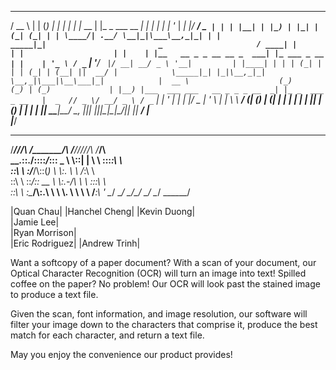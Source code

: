    ____        _   _           _
  / __ \      | | (_)         | |
 | |  | |_ __ | |_ _  ___ __ _| |
 | |  | | '_ \| __| |/ __/ _` | |
 | |__| | |_) | |_| | (_| (_| | |
  \____/| .__/ \__|_|\___\__,_|_|
        | |                                              
   _____|_|                         _                    
  / ____| |                        | |                   
 | |    | |__   __ _ _ __ __ _  ___| |_ ___ _ __         
 | |    | '_ \ / _` | '__/ _` |/ __| __/ _ \ '__|        
 | |____| | | | (_| | | | (_| | (__| ||  __/ |           
  \_____|_| |_|\__,_|_|  \__,_|\___|\__\___|_|           
 |  __ \                    (_)     (_) | (_)            
 | |__) |___  ___ ___   __ _ _ _ __  _| |_ _  ___  _ __  
 |  _  // _ \/ __/ _ \ / _` | | '_ \| | __| |/ _ \| '_ \ 
 | | \ \  __/ (_| (_) | (_| | | | | | | |_| | (_) | | | |
 |_|  \_\___|\___\___/ \__, |_|_| |_|_|\__|_|\___/|_| |_|
                        __/ |                            
                       |___/                             

 _________  ______   ________   ___ __ __       ______      
/________/\/_____/\ /_______/\ /__//_//_/\     /_____/\     
\__.::.__\/\::::_\/_\::: _  \ \\::\| \| \ \    \:::_:\ \    
   \::\ \   \:\/___/\\::(_)  \ \\:.      \ \      /_\:\ \   
    \::\ \   \::___\/_\:: __  \ \\:.\-/\  \ \     \::_:\ \  
     \::\ \   \:\____/\\:.\ \  \ \\. \  \  \ \    /___\:\ ' 
      \__\/    \_____\/ \__\/\__\/ \__\/ \__\/    \______/  
                                                            
         
|Quan Chau|	
|Hanchel Cheng|	
|Kevin Duong|	   
|Jamie Lee|	 
|Ryan Morrison|	 
|Eric Rodriguez| 
|Andrew Trinh|



Want a softcopy of a paper document? With a scan of your 
document, our Optical Character Recognition (OCR) will turn 
an image into text! Spilled coffee on the paper? No problem!
Our OCR will look past the stained image to produce a text file.

Given the scan, font information, and image resolution, our
software will filter your image down to the characters that
comprise it, produce the best match for each character, and
return a text file.

May you enjoy the convenience our product provides!
